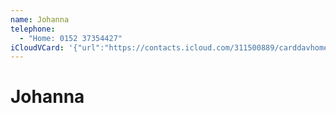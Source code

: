 ```yaml
---
name: Johanna
telephone:
  - "Home: 0152 37354427"
iCloudVCard: '{"url":"https://contacts.icloud.com/311500889/carddavhome/card/OTE3Q0ExNzEtNEYyOS00NzA4LUJGMUQtRTcxN0Y3RDBEMzA5.vcf","etag":"\"kmfhdqrq\"","data":"BEGIN:VCARD\r\nVERSION:3.0\r\nFN:\r\nN:;Johanna;;;\r\nUID:917CA171-4F29-4708-BF1D-E717F7D0D309\r\nPRODID:-//Apple Inc.//Apple WebDAV Outlook Store 4.8.26//ENX-APPLE-OL-MAPPI\r\n NG-INFO:1\r\nREV:2025-04-03T22:11:12Z\r\nORG:;\r\nTEL;TYPE=HOME:0152 37354427\r\nEND:VCARD"}'
---
```

# Johanna